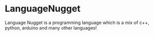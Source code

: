 # LanguageNugget
Language Nugget is a programming language which is a mix of c++, python, arduino and many other languages!
